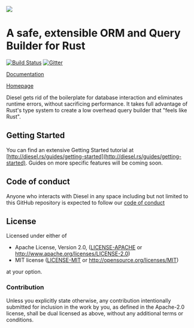 [![](http://diesel.rs/assets/images/diesel_logo_stacked_black.png)](http://diesel.rs)

A safe, extensible ORM and Query Builder for Rust
==========================================================

[![Build Status](https://travis-ci.org/sgrif/diesel.svg)](https://travis-ci.org/sgrif/diesel)
[![Gitter](https://badges.gitter.im/sgrif/diesel.svg)](https://gitter.im/sgrif/diesel?utm_source=badge&utm_medium=badge&utm_campaign=pr-badge)

[Documentation](http://docs.diesel.rs)

[Homepage](http://diesel.rs)

Diesel gets rid of the boilerplate for database interaction and eliminates
runtime errors, without sacrificing performance. It takes full advantage of
Rust's type system to create a low overhead query builder that "feels like
Rust".

## Getting Started

You can find an extensive Getting Started tutorial at
[http://diesel.rs/guides/getting-started](http://diesel.rs/guides/getting-started).
Guides on more specific features will be coming soon.

## Code of conduct

Anyone who interacts with Diesel in any space including but not limited to
this GitHub repository is expected to follow our [code of conduct](https://github.com/sgrif/diesel/blob/master/code_of_conduct.md)

## License

Licensed under either of

 * Apache License, Version 2.0, ([LICENSE-APACHE](LICENSE-APACHE) or
   http://www.apache.org/licenses/LICENSE-2.0)
 * MIT license ([LICENSE-MIT](LICENSE-MIT) or
   http://opensource.org/licenses/MIT)

at your option.

### Contribution

Unless you explicitly state otherwise, any contribution intentionally submitted
for inclusion in the work by you, as defined in the Apache-2.0 license, shall be
dual licensed as above, without any additional terms or conditions.
